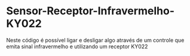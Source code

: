 # Sensor-Receptor-Infravermelho-KY022
Neste código é possível ligar e desligar algo através de um controle que emita sinal infravermelho e utilizando um receptor KY022
